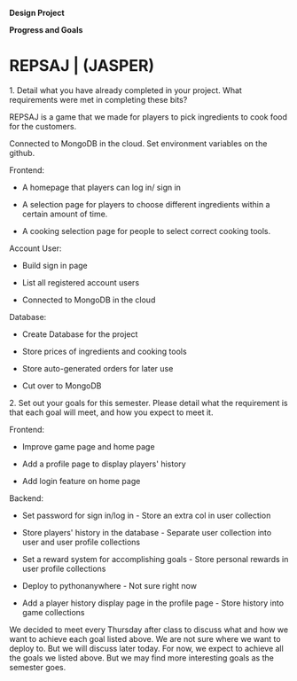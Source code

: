 **Design Project**

**Progress and Goals**

# **REPSAJ \| (JASPER)**

1\. Detail what you have already completed in your project. What
requirements were met in completing these bits?

REPSAJ is a game that we made for players to pick ingredients to cook
food for the customers.

Connected to MongoDB in the cloud. Set environment variables on the
github.

Frontend:

-   A homepage that players can log in/ sign in

-   A selection page for players to choose different ingredients within a certain amount of time.

-   A cooking selection page for people to select correct cooking tools.

Account User:

-   Build sign in page

-   List all registered account users

-   Connected to MongoDB in the cloud

Database:

-   Create Database for the project

-   Store prices of ingredients and cooking tools

-   Store auto-generated orders for later use

-   Cut over to MongoDB

2\. Set out your goals for this semester. Please detail what the
requirement is that each goal will meet, and how you expect to meet it.

Frontend:

-   Improve game page and home page

-   Add a profile page to display players' history

-   Add login feature on home page

Backend:

-   Set password for sign in/log in                               - Store an extra col in user collection

-   Store players' history in the database                        - Separate user collection into user and user profile collections

-   Set a reward system for accomplishing goals                   - Store personal rewards in user profile collections

-   Deploy to pythonanywhere                                      - Not sure right now

-   Add a player history display page in the profile page         - Store history into game collections

We decided to meet every Thursday after class to discuss what and how we want to achieve each goal listed above. We are not sure where we want to deploy to. But we will discuss later today. For now, we expect to achieve all the goals we listed above. But we may find more interesting goals as the semester goes.
